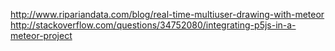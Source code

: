 http://www.ripariandata.com/blog/real-time-multiuser-drawing-with-meteor
http://stackoverflow.com/questions/34752080/integrating-p5js-in-a-meteor-project
